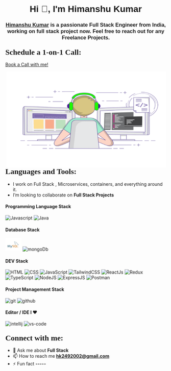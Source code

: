 <!-- Header Section -->
<h1 align="center"><font face="Arial">Hi 👋, I'm Himanshu Kumar </font></h1>
<h3 align="center"><font face="Arial"><a href="https://www.linkedin.com/in/himanshukumar24/" target="_blank" rel="noreferrer">Himanshu Kumar</a> is a passionate Full Stack Engineer from India, working on full stack project now. Feel free to reach out for any Freelance Projects.</font></h3>

<!-- Schedule a 1-on-1 Call Section -->
<h3 align="left"><font size="+2" face="Verdana">Schedule a 1-on-1 Call:</font></h3>
<p align="left">
  <a href="https://hk1portfolio.netlify.app/" target="_blank" rel="noreferrer"> Book a Call with me! </a>
</p>

<!-- GIF -->
<img align="right" height="300" width="500" src="https://raw.githubusercontent.com/mikonoid/mikonoid/main/images/gifs/coder3.gif" />

<!-- Languages and Tools Section -->
<h3 align="left"><font size="+2" face="Verdana">Languages and Tools:</font></h3>


- I work on Full Stack , Microservices, containers, and everything around it.
- I’m looking to collaborate on **Full Stack Projects**



#### Programming Language Stack
<p align="left"><img src="https://www.vectorlogo.zone/logos/javascript/javascript-ar21.svg" alt="Javascript" title="javascript" width="60" height="45"/> 
  <img src="https://www.vectorlogo.zone/logos/java/java-ar21.svg" alt="Java" title="JAVA" width="60" height="45"/> 
</p>


#### Database Stack
<p align="left"><img src="https://raw.githubusercontent.com/github/explore/80688e429a7d4ef2fca1e82350fe8e3517d3494d/topics/mysql/mysql.png" alt="mysql" title="mysql" width="50" height="40"/>  <img src="https://www.vectorlogo.zone/logos/mongodb/mongodb-ar21.svg" alt="mongoDb" title="mongoDb" width="50" height="40"/> </p>

#### DEV Stack 
<p align="left"><img src="https://www.vectorlogo.zone/logos/w3_html5/w3_html5-ar21.svg" alt="HTML" title="HTML" width="40" height="40"/> 
   <img src="https://www.vectorlogo.zone/logos/w3_css/w3_css-official.svg" alt="CSS" title="CSS" width="40" height="40"/>
   <img src="https://www.vectorlogo.zone/logos/javascript/javascript-ar21.svg" alt="JavaScript" title="JavaScript" width="40" height="40"/>
    <img src="https://www.vectorlogo.zone/logos/tailwindcss/tailwindcss-ar21~bgwhite.svg" alt="TailwindCSS" title="TailwindCSS" width="40" height="40"/>
     <img src="https://www.vectorlogo.zone/logos/reactjs/reactjs-ar21~bgwhite.svg" alt="ReactJs" title="ReactJs" width="40" height="40"/>
      <img src="https://www.vectorlogo.zone/logos/js_redux/js_redux-ar21~bgwhite.svg" alt="Redux" title="Redux" width="40" height="40"/>
       <img src="https://www.vectorlogo.zone/logos/typescriptlang/typescriptlang-icon.svg" alt="TypeScript" title="TypeScript" width="40" height="40"/>
       <img src="https://www.vectorlogo.zone/logos/nodejs/nodejs-icon.svg" alt="NodeJS" title="Nodejs" width="40" height="40"/>
       <img src="https://www.vectorlogo.zone/logos/expressjs/expressjs-ar21~bgwhite.svg" alt="ExpressJS" title="Expressjs" width="40" height="40"/>
       <img src="https://www.vectorlogo.zone/logos/getpostman/getpostman-icon.svg" alt="Postman" title="Postman" width="40" height="40"/>
</p>

#### Project Management Stack
<p align="left"><img src="https://www.vectorlogo.zone/logos/git-scm/git-scm-icon.svg" alt="git" title="git" width="40" height="40"/>  <img src="https://www.vectorlogo.zone/logos/github/github-icon.svg" alt="github" title="github" width="40" height="40"/></p>

#### Editor / IDE I ♥
<p align="left"> <img src="https://cdn.worldvectorlogo.com/logos/intellij-idea-1.svg" alt="intellij" title="intellij" width="40" height="40"/> <img src="https://www.vectorlogo.zone/logos/visualstudio_code/visualstudio_code-icon.svg" alt="vs-code" title="vs-code" width="40" height="40"/> </p>

<!-- Contact Section -->
<h3 align="left"><font size="+2" face="Verdana">Connect with me:</font></h3>
<p align="left">
</p>

- 💬 Ask me about **Full Stack**
- 📫 How to reach me **[hk2492002@gmail.com](mailto:hk2492002@gmail.com)**
- ⚡ Fun fact **-----**


